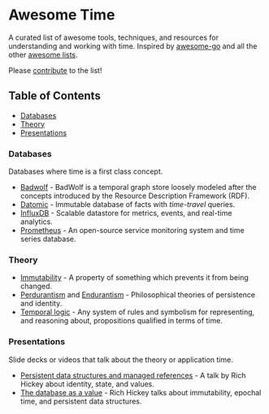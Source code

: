 # Awesome Time

A curated list of awesome tools, techniques, and resources for understanding and working with time. Inspired by [awesome-go](https://github.com/avelino/awesome-go) and all the other [awesome lists](https://github.com/sindresorhus/awesome).

Please [contribute](./CONTRIBUTING.md) to the list!

## Table of Contents

- [Databases](#databases)
- [Theory](#theory)
- [Presentations](#presentations)

### Databases

Databases where time is a first class concept.

- [Badwolf](https://github.com/google/badwolf) - BadWolf is a temporal graph store loosely modeled after the concepts introduced by the Resource Description Framework (RDF).
- [Datomic](http://www.datomic.com) - Immutable database of facts with *time-travel* queries.
- [InfluxDB](https://influxdb.com) - Scalable datastore for metrics, events, and real-time analytics.
- [Prometheus](http://prometheus.io) - An open-source service monitoring system and time series database.

### Theory

- [Immutability](https://en.wikipedia.org/wiki/Immutable_object) - A property of something which prevents it from being changed.
- [Perdurantism](https://en.wikipedia.org/wiki/Perdurantism) and [Endurantism](https://en.wikipedia.org/wiki/Endurantism) - Philosophical theories of persistence and identity.
- [Temporal logic](https://en.wikipedia.org/wiki/Temporal_logic) - Any system of rules and symbolism for representing, and reasoning about, propositions qualified in terms of time.

### Presentations

Slide decks or videos that talk about the theory or application time.

- [Persistent data structures and managed references](http://www.infoq.com/presentations/Value-Identity-State-Rich-Hickey) - A talk by Rich Hickey about identity, state, and values.
- [The database as a value](http://www.infoq.com/presentations/Datomic-Database-Value) - Rich Hickey talks about immutability, epochal time, and persistent data structures.
